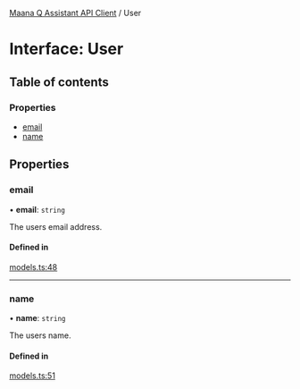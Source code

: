[Maana Q Assistant API Client](../README.md) / User

# Interface: User

## Table of contents

### Properties

- [email](User.md#email)
- [name](User.md#name)

## Properties

### email

• **email**: `string`

The users email address.

#### Defined in

[models.ts:48](https://github.com/maana-io/q-assistant-client/blob/develop/src/models.ts#L48)

___

### name

• **name**: `string`

The users name.

#### Defined in

[models.ts:51](https://github.com/maana-io/q-assistant-client/blob/develop/src/models.ts#L51)
